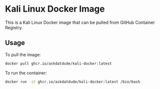 # Kali Linux Docker Image

This is a Kali Linux Docker image that can be pulled from GitHub Container Registry.

## Usage

To pull the image:

```bash
docker pull ghcr.io/askdatdude/kali-docker:latest

```
To run the container:

```bash
docker run -it ghcr.io/askdatdude/kali-docker:latest /bin/bash
```


